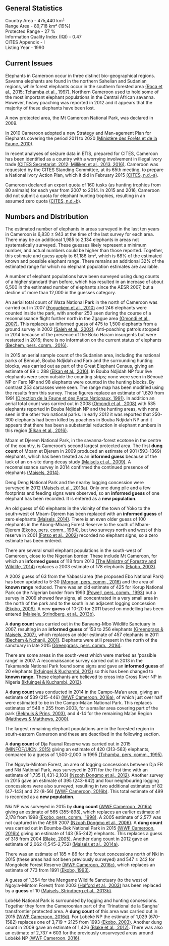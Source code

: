 ## General Statistics

Country Area - 475,440 km²<br />
Range Area - 89,718 km² (19%)<br />
Protected Range - 27 %<br />
Information Quality Index (IQI) - 0.47<br />
CITES Appendix - I<br />
Listing Year - 1990

## Current Issues

Elephants in Cameroon occur in three distinct bio-geographical regions. Savanna elephants are found in the northern Sahelian and Sudanian regions, while forest elephants occur in the southern forested area [(Roca et al., 2015; Tchamba et al., 1997)](/references#r). Northern Cameroon used to hold some of the most important elephant populations in the Central African savanna. However, heavy poaching was reported in 2012 and it appears that the majority of these elephants have been lost.

A new protected area, the Mt Cameroon National Park, was declared in 2009.

In 2010 Cameroon adopted a new Strategy and Man-agement Plan for Elephants covering the period 2011 to 2020 [(Ministère des Forêts et de la Faune, 2010)](/references#m).

In recent analyses of seizure data in ETIS, prepared for CITES, Cameroon has been identified as a country with a worrying involvement in illegal ivory trade [(CITES Secretariat, 2012; Milliken et al., 2013, 2016)](/references#c). Cameroon was requested by the CITES Standing Committee, at its 65th meeting, to prepare a National Ivory Action Plan, which it did in February 2015 [(CITES, n.d.-a)](/references#c).

Cameroon declared an export quota of 160 tusks (as hunting trophies from 80 animals) for each year from 2007 to 2014. In 2015 and 2016, Cameroon did not submit a quota for elephant hunting trophies, resulting in an assumed zero quota [(CITES, n.d.-b)](/references#c). 

## Numbers and Distribution

The estimated number of elephants in areas surveyed in the last ten years in Cameroon is 6,830 ± 943 at the time of the last survey for each area. There may be an additional 1,985 to 2,134 elephants in areas not systematically surveyed. These guesses likely represent a minimum number, and actual numbers could be higher than those reported. Together, this estimate and guess apply to 61,186 km², which is 68% of the estimated known and possible elephant range. There remains an additional 32% of the estimated range for which no elephant population estimates are available.

A number of elephant populations have been surveyed using dung counts of a higher standard than before, which has resulted in an increase of about 6,500 in the estimated number of elephants since the AESR 2007, but a decline of more than 12,000 in the guesses category.
 
An aerial total count of Waza National Park in the north of Cameroon was carried out in 2007 [(Foguekem et al., 2010)](/references#f) and 246 elephants were counted inside the park, with another 250 seen during the course of a reconnaissance flight further north in the Zgague area [(Omondi et al., 2007)](/references#o). This replaces an informed guess of 475 to 1,500 elephants from a ground survey in 2002 [(Saleh et al., 2002)](/references#s). Anti-poaching patrols stopped in 2014 because of the presence of the Boko Haram insurgents but were restarted in 2016; there is no information on the current status of elephants [(Bechem, pers. comm., 2016)](/references#b).
 
In 2015 an aerial sample count of the Sudanian area, including the national parks of Bénoué, Bouba Ndjidah and Faro and the surrounding hunting blocks, was carried out as part of the Great Elephant Census, giving an estimate of 89 ± 288 [(Elkan et al., 2016)](/references#e). In Bouba Ndjidah NP four live elephants were seen outside the counting strips; none were seen in Bénoué NP or Faro NP and 98 elephants were counted in the hunting blocks. By contrast 253 carcasses were seen. The range map has been modified using the results from this survey. These figures replace an estimate of 1,620 from 1991 [(Direction de la Faune et des Parcs Nationaux, 1991)](/references#d). In addition an aerial total count was carried out in 2008 [(Omondi et al., 2008)](/references#o) with 535 elephants reported in Bouba Ndjidah NP and the hunting areas, with none seen in the other two national parks. In early 2012 it was reported that 250-300 elephants had been killed by poachers in Bouba Ndjidah NP and it appears that there has been a substantial reduction in elephant numbers in this region [(Elkan et al., 2016)](/references#e).

Mbam et Djerem National Park, in the savanna-forest ecotone in the centre of the country, is Cameroon’s second largest protected area. The first **dung count** of Mbam et Djerem in 2009 produced an estimate of 901 (593-1369) elephants, which has been treated as an **informed guess** because of the lack of an on-site dung decay study [(Maisels et al., 2009)](/references#m). A reconnaissance survey in 2014 confirmed the continued presence of elephants [(Maisels, 2014)](/references#m).
 
Deng Deng National Park and the nearby logging concession were surveyed in 2012 [(Maisels et al., 2013a)](/references#m). Only one dung pile and a few footprints and feeding signs were observed, so an **informed guess** of one elephant has been recorded. It is entered as a **new population**.

An old guess of 60 elephants in the vicinity of the town of Yoko to the south-west of Mbam-Djerem has been replaced with an **informed guess** of zero elephants [(Maisels, 2014)](/references#m). There is an even older guess of 100 elephants in the Abong-Mbang Forest Reserve to the south of Mbam-Djerem [(Ekobo, pers. comm., 1994)](/references#e), but two surveys north and west of this reserve in 2001 [(Fotso et al., 2002)](/references#f) recorded no elephant signs, so a zero estimate has been entered.
  
There are several small elephant populations in the south-west of Cameroon, close to the Nigerian border. These include Mt Cameroon, for which an **informed guess** of 118 from 2013 [(The Ministry of Forestry and Wildlife, 2014)](/references#t) replaces a 2003 estimate of 178 elephants [(Ekobo, 2003)](/references#e).
 
A 2002 guess of 63 from the Yabassi area (the proposed Ebo National Park) has been updated to 5-30 [(Morgan, pers. comm., 2016)](/references#m) and the area of **known range** reduced.  There was an old estimate of 425 for Korup National Park on the Nigerian border from 1993 [(Powell, pers. comm., 1993)](/references#p) but a survey in 2009 showed few signs, all concentrated in a very small area in the north of the park and to the south in an adjacent logging concession [(Ekobo, 2009)](/references#e). A new **guess** of 10-20 for 2011 based on modelling has been entered [(Maisels, Strindberg, et al., 2013b)](/references#m).

A **dung count** was carried out in the Banyang-Mbo Wildlife Sanctuary in 2007, resulting in an **informed guess** of 153 to 256 elephants [(Greengrass & Maisels, 2007)](/references#g), which replaces an older estimate of 457 elephants in 2011 [(Bechem & Nchanji, 2001)](/references#b). Elephants were still present in the north of the sanctuary in late 2015 [(Greengrass, pers. comm., 2016)](/references#g).

There are some areas in the south-west which were marked as ‘possible range’ in 2007. A reconnaissance survey carried out in 2013 in the Takamanda National Park found some signs and gave an **informed guess** of 20 elephants [(Ikfuingei & Kuchambi, 2013)](/references#i) so this has been changed to **known range.** These elephants are believed to cross into Cross River NP in Nigeria [(Ikfuingei & Kuchambi, 2013)](/references#i).

A **dung count** was conducted in 2014 in the Campo-Ma’an area, giving an estimate of 539 (215-446) [(WWF Cameroon, 2016a)](/references#w), of which just over half were estimated to be in the Campo-Ma’an National Park. This replaces estimates of 548 ± 255 from 2003, for a smaller area covering part of the park [(Bekhuis & Prins, 2003)](/references#b), and 4-14 for the remaining Ma’an Region [(Matthews & Matthews, 2000)](/references#m).

The largest remaining elephant populations are in the forested region in south-eastern Cameroon and these are described in the following section.

A **dung count** of Dja Faunal Reserve was carried out in 2015 [(MINFOF/UICN, 2015)](/references#m)  giving an estimate of 420 (313-563) elephants, compared to a guess of 1,500-2,000 in 1995 [(Tchamba, pers. comm., 1995)](/references#t).

The Ngoyla-Mintom Forest, an area of logging concessions between Dja FR and Nki National Park, was surveyed in 2011 for the first time with an estimate of 1,735 (1,431-2,103) [(Nzooh Dongmo et al., 2012)](/references#n). Another survey in 2015 gave an estimate of 395 (243-642) and four neighbouring logging concessions were also surveyed, resulting in two additional estimates of 82 (47-143) and 22 (8-56) [(WWF Cameroon, 2016b)](/references#w). This total estimate of 499 is recorded as a **new population**.

Nki NP was surveyed in 2015 by **dung count** [(WWF Cameroon, 2016b)](/references#w) giving an estimate of 565 (355-898), which replaces an earlier estimate of 2,178 from 1998 [(Ekobo, pers. comm., 1998)](/references#e). A 2005 estimate of 2,577 was not captured in the AESR 2007 [(Nzooh Dongmo et al., 2006)](/references#n).
A **dung count** was carried out in Boumba-Bek National Park in 2015 [(WWF Cameroon, 2016b)](/references#w) giving an estimate of 143 (85-242) elephants. This replaces a guess of 318 from 2004 [(Blake, 2005)](/references#b). Another dung count in 2012 gave an estimate of 2,062 (1,545-2,752) [(Maisels et al., 2014a)](/references#m).

There was an estimate of 185 ± 86 for the forest concessions north of Nki in 2015 (these areas had not been previously surveyed) and 547 ± 242 for Mongokele Forest Reserve [(WWF Cameroon, 2016c)](/references#w), which replaces an estimate of 773 from 1991 [(Ekobo, 1993)](/references#e).

A guess of 1,354 for the Mengame Wildlife Sanctuary (to the west of Ngoyla-Mintom Forest) from 2003 [(Halford et al., 2003)](/references#h) has been replaced by a **guess** of 10 [(Maisels, Strindberg et al., 2013b)](/references#m).

Lobéké National Park is surrounded by logging and hunting concessions. Together they form the Cameroonian part of the ‘Trinational de la Sangha’ transfrontier protected area. A **dung count** of this area was carried out in 2015 [(WWF Cameroon, 2016d)](/references#w). For Lobéké NP the estimate of 1,029 (670-1582) replaces one of 3,719 ± 2125 from 1993 [(Ekobo, 2003)](/references#e). Another dung count in 2009 gave an estimate of 1,426 [(Blake et al., 2012)](/references#b). There was also an estimate of 2,737 ± 603 for the previously unsurveyed areas around Lobéké NP [(WWF Cameroon, 2016)](/references#w).
